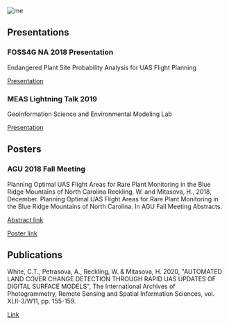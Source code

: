 ![me](https://wjreckli.github.io/ncsu/images/cloud.jpg)
## Presentations
### FOSS4G NA 2018 Presentation
Endangered Plant Site Probability Analysis for UAS Flight Planning
  
[Presentation](https://wjreckli.github.io/ncsu/docs/FOSS4GNA2018.pdf)

### MEAS Lightning Talk 2019
GeoInformation Science and Environmental Modeling Lab

[Presentation](https://wjreckli.github.io/ncsu/docs/MEASTalk2019.pdf)

## Posters
### AGU 2018 Fall Meeting
Planning Optimal UAS Flight Areas for Rare Plant Monitoring in the Blue Ridge Mountains of North Carolina
Reckling, W. and Mitasova, H., 2018, December. Planning Optimal UAS Flight Areas for Rare Plant Monitoring in the Blue Ridge Mountains of North Carolina. In AGU Fall Meeting Abstracts. 
  
[Abstract link](https://ui.adsabs.harvard.edu/abs/2018AGUFM.B33F2735R/abstract)
  
[Poster link](https://wjreckli.github.io/ncsu/images/AGU_2018_v3.jpg)

## Publications
White, C.T., Petrasova, A., Reckling, W. & Mitasova, H. 2020, "AUTOMATED LAND COVER CHANGE DETECTION THROUGH RAPID UAS UPDATES OF DIGITAL SURFACE MODELS", The International Archives of Photogrammetry, Remote Sensing and Spatial Information Sciences, vol. XLII-3/W11, pp. 155-159.
  
[Link](https://search.proquest.com/openview/00ab93c26c39fd3e2a3ddfae3c8ebba9/1?pq-origsite=gscholar&cbl=2037674)
